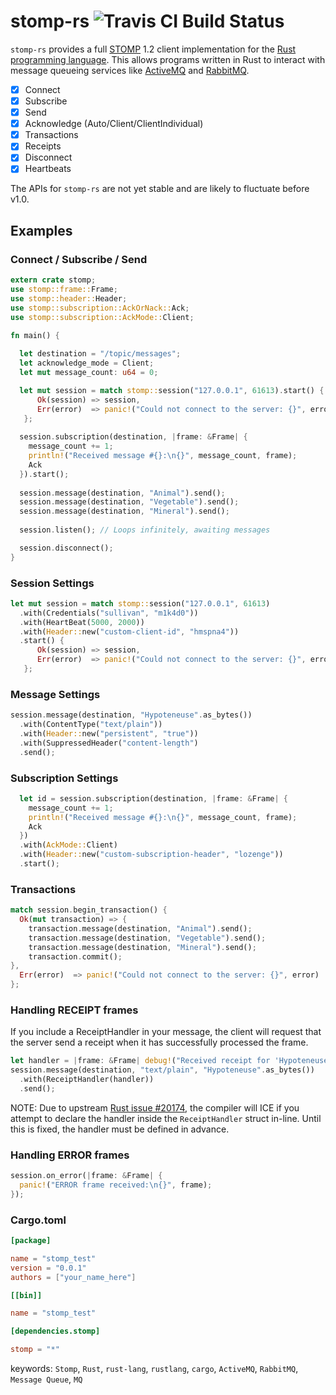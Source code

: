 stomp-rs ![Travis CI Build Status](https://api.travis-ci.org/zslayton/stomp-rs.png?branch=master)
=====
`stomp-rs` provides a full [STOMP](http://stomp.github.io/stomp-specification-1.2.html) 1.2 client implementation for the [Rust programming language](http://www.rust-lang.org/). This allows programs written in Rust to interact with message queueing services like [ActiveMQ](http://activemq.apache.org/) and [RabbitMQ](http://www.rabbitmq.com/).

- [x] Connect
- [x] Subscribe
- [x] Send
- [x] Acknowledge (Auto/Client/ClientIndividual)
- [x] Transactions
- [x] Receipts
- [x] Disconnect
- [x] Heartbeats

The APIs for `stomp-rs` are not yet stable and are likely to fluctuate before v1.0.

## Examples
### Connect / Subscribe / Send
```rust
extern crate stomp;
use stomp::frame::Frame;
use stomp::header::Header;
use stomp::subscription::AckOrNack::Ack;
use stomp::subscription::AckMode::Client;

fn main() {
  
  let destination = "/topic/messages";
  let acknowledge_mode = Client;
  let mut message_count: u64 = 0;

  let mut session = match stomp::session("127.0.0.1", 61613).start() {
      Ok(session) => session,
      Err(error)  => panic!("Could not connect to the server: {}", error)
   };
  
  session.subscription(destination, |frame: &Frame| {
    message_count += 1;
    println!("Received message #{}:\n{}", message_count, frame);
    Ack
  }).start();
  
  session.message(destination, "Animal").send();
  session.message(destination, "Vegetable").send();
  session.message(destination, "Mineral").send();
  
  session.listen(); // Loops infinitely, awaiting messages

  session.disconnect();
}
```

### Session Settings
```rust
let mut session = match stomp::session("127.0.0.1", 61613)
  .with(Credentials("sullivan", "m1k4d0"))
  .with(HeartBeat(5000, 2000))
  .with(Header::new("custom-client-id", "hmspna4"))
  .start() {
      Ok(session) => session,
      Err(error)  => panic!("Could not connect to the server: {}", error)
   };
```

### Message Settings
```rust
session.message(destination, "Hypoteneuse".as_bytes())
  .with(ContentType("text/plain"))
  .with(Header::new("persistent", "true"))
  .with(SuppressedHeader("content-length")
  .send();
```

### Subscription Settings
```rust
  let id = session.subscription(destination, |frame: &Frame| {
    message_count += 1;
    println!("Received message #{}:\n{}", message_count, frame);
    Ack
  })
  .with(AckMode::Client)
  .with(Header::new("custom-subscription-header", "lozenge"))
  .start();
```

### Transactions
```rust
match session.begin_transaction() {
  Ok(mut transaction) => {
    transaction.message(destination, "Animal").send();
    transaction.message(destination, "Vegetable").send();
    transaction.message(destination, "Mineral").send();
    transaction.commit();
},
  Err(error)  => panic!("Could not connect to the server: {}", error)
};
```

### Handling RECEIPT frames
If you include a ReceiptHandler in your message, the client will request that the server send a receipt when it has successfully processed the frame.
```rust
let handler = |frame: &Frame| debug!("Received receipt for 'Hypoteneuse'", frame);
session.message(destination, "text/plain", "Hypoteneuse".as_bytes())
  .with(ReceiptHandler(handler))
  .send();
```
NOTE: Due to upstream [Rust issue #20174](https://github.com/rust-lang/rust/issues/20174), the compiler will ICE if you attempt to declare the handler inside the `ReceiptHandler` struct in-line. Until this is fixed, the handler must be defined in advance.

### Handling ERROR frames
```rust
session.on_error(|frame: &Frame| {
  panic!("ERROR frame received:\n{}", frame);
});
```

### Cargo.toml
```toml
[package]

name = "stomp_test"
version = "0.0.1"
authors = ["your_name_here"]

[[bin]]

name = "stomp_test"

[dependencies.stomp]

stomp = "*"
```

keywords: `Stomp`, `Rust`, `rust-lang`, `rustlang`, `cargo`, `ActiveMQ`, `RabbitMQ`, `Message Queue`, `MQ`

